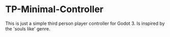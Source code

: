 # TP-Minimal-Controller
This is just a simple third person player controller for Godot 3. Is inspired by the 'souls like' genre.
